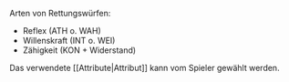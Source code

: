 Arten von Rettungswürfen:

-   Reflex (ATH o. WAH)
-   Willenskraft (INT o. WEI)
-   Zähigkeit (KON + Widerstand)

Das verwendete [[Attribute|Attribut]] kann vom Spieler gewählt werden.